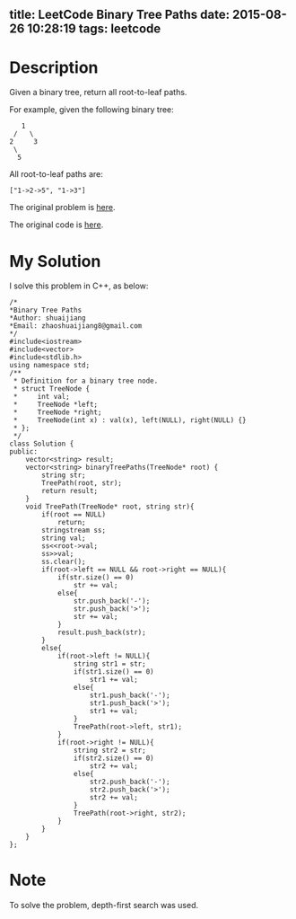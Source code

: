 title: LeetCode Binary Tree Paths
date: 2015-08-26 10:28:19
tags: leetcode
---


# Description
Given a binary tree, return all root-to-leaf paths.

For example, given the following binary tree:

	   1
	 /   \
	2     3
	 \
	  5
All root-to-leaf paths are:

	["1->2->5", "1->3"]


The original problem is [here](https://leetcode.com/problems/binary-tree-paths/ "Problem").

The original code is [here](https://github.com/shuaijiang/LeetCode/blob/master/BinaryTreePaths.cpp "Code").
<!--more-->

# My Solution
I solve this problem in C++, as below:
	
	/*
	*Binary Tree Paths 
	*Author: shuaijiang
	*Email: zhaoshuaijiang8@gmail.com
	*/
	#include<iostream>
	#include<vector>
	#include<stdlib.h>
	using namespace std;
	/**
	 * Definition for a binary tree node.
	 * struct TreeNode {
	 *     int val;
	 *     TreeNode *left;
	 *     TreeNode *right;
	 *     TreeNode(int x) : val(x), left(NULL), right(NULL) {}
	 * };
	 */
	class Solution {
	public:
		vector<string> result;
	    vector<string> binaryTreePaths(TreeNode* root) {
			string str;
			TreePath(root, str);
			return result;
	    }
	    void TreePath(TreeNode* root, string str){
	    	if(root == NULL)
	    		return;
	    	stringstream ss;
		    string val;
			ss<<root->val;
			ss>>val;
			ss.clear();
	    	if(root->left == NULL && root->right == NULL){
				if(str.size() == 0)
					str += val;
				else{
					str.push_back('-');
					str.push_back('>');
					str += val;
				}
	    		result.push_back(str);		
	    	}
	    	else{
	    		if(root->left != NULL){
	    			string str1 = str;
	    			if(str1.size() == 0)
	    				str1 += val;
	    			else{
	    				str1.push_back('-');
	    				str1.push_back('>');
						str1 += val;
	    			}
		    		TreePath(root->left, str1);
		    	}
		    	if(root->right != NULL){
		    		string str2 = str;
		    		if(str2.size() == 0)
	    				str2 += val;
	    			else{
	    				str2.push_back('-');
	    				str2.push_back('>');
						str2 += val;
	    			}
		    		TreePath(root->right, str2);
		    	}
	    	} 	
	    }
	};

# Note
To solve the problem, depth-first search was used. 
